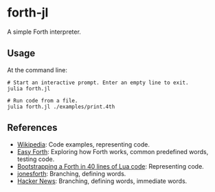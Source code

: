 # forth-jl

A simple Forth interpreter.

## Usage

At the command line:

``` shell
# Start an interactive prompt. Enter an empty line to exit.
julia forth.jl

# Run code from a file.
julia forth.jl ./examples/print.4th
```

## References

* [Wikipedia](https://en.wikipedia.org/wiki/Forth_(programming_language)): Code examples, representing code.
* [Easy Forth](https://skilldrick.github.io/easyforth/): Exploring how Forth works, common predefined words, testing code.
* [Bootstrapping a Forth in 40 lines of Lua code](http://angg.twu.net/miniforth-article.html): Representing code.
* [jonesforth](https://github.com/nornagon/jonesforth/blob/master/jonesforth.S): Branching, defining words.
* [Hacker News](https://news.ycombinator.com/item?id=13082825): Branching, defining words, immediate words.

